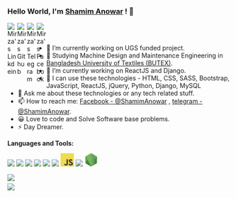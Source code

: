 ### Hello World, I'm <a href="https://iamirzashowvik.github.io/portfolio/">Shamim Anowar</a> ! 👋


<!-- <a href="https://twitter.com/Mirza09206465">
  <img align="left" alt="Mirza's Twitter" width="22px" src="https://cdn.jsdelivr.net/npm/simple-icons@v3/icons/twitter.svg" />
</a> -->
<a href="https://www.linkedin.com/in/shamim-anowar-junior-developer/">
  <img align="left" alt="Mirza's Linkdein" width="22px" src="https://cdn.jsdelivr.net/npm/simple-icons@v3/icons/linkedin.svg" style="background-color: white" />
</a>
<a href="https://github.com/Shamimanowar">
  <img align="left" alt="Mirza's Github" width="22px" src="https://cdn.jsdelivr.net/npm/simple-icons@v3/icons/github.svg" style="background-color: white"  />
</a>
<a href="https://t.me/shamim_anowar">
  <img align="left" alt="Mirza's Telegram" width="22px" src="https://cdn.jsdelivr.net/npm/simple-icons@v3/icons/telegram.svg" style="background-color: white"  />
</a>
<a href="https://www.facebook.com/shamim.anowar.junior.developer/">
  <img align="left" alt="Mirza's Facebook" width="22px" src="https://cdn.jsdelivr.net/npm/simple-icons@v3/icons/facebook.svg" style="background-color: white"  />
</a>


<br/>
<br/>


- 🔭 I’m currently working on UGS funded project.
- 🏫 Studying Machine Design and Maintenance Engineering in  [Bangladesh University of Textiles (BUTEX)](https://www.butex.edu.bd/).
- 🌱 I’m currently working on ReactJS and Django.
- 🌱 I can use these technologies - HTML, CSS, SASS, Bootstrap, JavaScript, ReactJS, jQuery, Python, Django, MySQL
- 💬 Ask me about these technologies or any tech related stuff.
- 📫 How to reach me: [Facebook - @ShamimAnowar](https://www.facebook.com/shamim.anowar.junior.developer/) , [telegram - @ShamimAnowar](https://t.me/shamim_anowar).
- 😀 Love to code and Solve Software base problems.
- ⚡ Day Dreamer.
  
**Languages and Tools:**  

<code><img height="30" src="https://static.djangoproject.com/img/logos/django-logo-negative.png"></code>
<code><img height="30" src="https://cdn.iconscout.com/icon/free/png-256/react-1-282599.png"></code>
<code><img height="30" src="https://encrypted-tbn0.gstatic.com/images?q=tbn:ANd9GcQYY9DZvsvu0uiUY1V2gRg8NGbtTBtIJQZ09KIaUzqVF6zaEo6Aa6ktohOCMVSmiCB7CGE&usqp=CAU"></code>
<code><img height="30" src="https://png.pngtree.com/png-vector/20190411/ourlarge/pngtree-css-file-document-icon-png-image_927823.jpg"></code>
<code><img height="30" src="https://encrypted-tbn0.gstatic.com/images?q=tbn:ANd9GcR_HXX3PVXXG4_3nbFx4WXyr3BjkqxW3GEV6pmi5G4Ev0rtiXiVFNvvwiriM8FrzX03F3E&usqp=CAU"></code>
<code><img height="30" src="https://encrypted-tbn0.gstatic.com/images?q=tbn:ANd9GcTHk_xHqunYwLK4duIHnKiLb7LO2GW96BGkNkmT9fNKc8WM-fn95gp3HW42MSnI95LUj0E&usqp=CAU"></code>
<code><img height="30" src="https://raw.githubusercontent.com/github/explore/80688e429a7d4ef2fca1e82350fe8e3517d3494d/topics/javascript/javascript.png"></code>
<code><img height="30" src="https://upload.wikimedia.org/wikipedia/commons/thumb/f/f8/Python_logo_and_wordmark.svg/1200px-Python_logo_and_wordmark.svg.png"></code>
<code><img height="30" src="https://raw.githubusercontent.com/github/explore/80688e429a7d4ef2fca1e82350fe8e3517d3494d/topics/nodejs/nodejs.png"></code>    

<!-- 
⚡ My App (MEDX) Became Top 1 in Top Free Education Google Play Store.<br/><br/>
<a href="https://play.google.com/store/apps/details?id=com.medX.bidyasagormedX">Check This App</a><br/>
<img height="300" width="300" src="https://i.pinimg.com/originals/42/58/c8/4258c86b678ec3aae3c8b44e73e0709d.jpg"><br/> -->
<img src="https://github-readme-stats.vercel.app/api?username=Shamimanowar&&show_icons=true&title_color=ffffff&icon_color=bb2acf&text_color=daf7dc&bg_color=191919">
<br/>
<a href="https://github.com/iampawan">
  <img align="center" src="https://github-readme-stats.vercel.app/api/top-langs/?username=Shamimanowar&theme=dark&hide_langs_below=1" />
</a>
